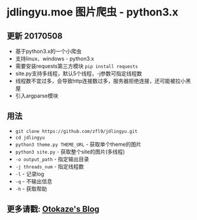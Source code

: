 # jdlingyu.moe 图片爬虫 - python3.x
## 更新 20170508
- 基于python3.x的一个小爬虫
- 支持linux、windows - python3.x
- 需要安装requests第三方模块 `pip install requests`
- site.py支持多线程，默认5个线程，-j参数可指定线程数
- 线程数不宜过多，会导致http连接数过多，服务器拒绝连接，还可能被拉小黑屋
- 引入argparse模块

## 用法
- `git clone https://github.com/zfl9/jdlingyu.git`
- `cd jdlingyu`
- `python3 theme.py THEME_URL` - 获取单个theme的图片
- `python3 site.py` - 获取整个site的图片(多线程)
- `-o output_path` - 指定输出目录
- `-j threads_num` - 指定线程数
- `-l` - 记录log
- `-q` - 不输出信息
- `-h` - 获取帮助

## 更多请戳: [Otokaze's Blog](https://www.zfl9.com)
